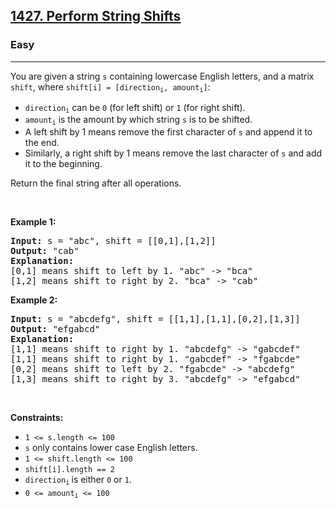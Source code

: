 <h2><a href="https://leetcode.com/problems/perform-string-shifts/">1427. Perform String Shifts</a></h2><h3>Easy</h3><hr><div><p>You are given a string <code>s</code> containing lowercase English letters, and a matrix <code>shift</code>, where <code>shift[i] = [direction<sub>i</sub>, amount<sub>i</sub>]</code>:</p>

<ul>
	<li><code>direction<sub>i</sub></code> can be <code>0</code> (for left shift) or <code>1</code> (for right shift).</li>
	<li><code>amount<sub>i</sub></code> is the amount by which string <code>s</code> is to be shifted.</li>
	<li>A left shift by 1 means remove the first character of <code>s</code> and append it to the end.</li>
	<li>Similarly, a right shift by 1 means remove the last character of <code>s</code> and add it to the beginning.</li>
</ul>

<p>Return the final string after all operations.</p>

<p>&nbsp;</p>
<p><strong>Example 1:</strong></p>

<pre style="position: relative;"><strong>Input:</strong> s = "abc", shift = [[0,1],[1,2]]
<strong>Output:</strong> "cab"
<strong>Explanation:</strong>&nbsp;
[0,1] means shift to left by 1. "abc" -&gt; "bca"
[1,2] means shift to right by 2. "bca" -&gt; "cab"<div class="open_grepper_editor" title="Edit &amp; Save To Grepper"></div></pre>

<p><strong>Example 2:</strong></p>

<pre style="position: relative;"><strong>Input:</strong> s = "abcdefg", shift = [[1,1],[1,1],[0,2],[1,3]]
<strong>Output:</strong> "efgabcd"
<strong>Explanation:</strong>&nbsp; 
[1,1] means shift to right by 1. "abcdefg" -&gt; "gabcdef"
[1,1] means shift to right by 1. "gabcdef" -&gt; "fgabcde"
[0,2] means shift to left by 2. "fgabcde" -&gt; "abcdefg"
[1,3] means shift to right by 3. "abcdefg" -&gt; "efgabcd"<div class="open_grepper_editor" title="Edit &amp; Save To Grepper"></div></pre>

<p>&nbsp;</p>
<p><strong>Constraints:</strong></p>

<ul>
	<li><code>1 &lt;= s.length &lt;= 100</code></li>
	<li><code>s</code> only contains lower case English letters.</li>
	<li><code>1 &lt;= shift.length &lt;= 100</code></li>
	<li><code>shift[i].length == 2</code></li>
	<li><code>direction<sub>i</sub></code><sub> </sub>is either <code>0</code> or <code>1</code>.</li>
	<li><code>0 &lt;= amount<sub>i</sub> &lt;= 100</code></li>
</ul>
</div>